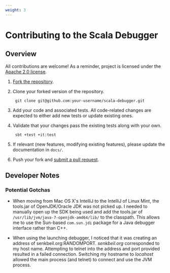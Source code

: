 ```yaml
---
weight: 3
---
```

# Contributing to the Scala Debugger

## Overview

All contributions are welcome! As a reminder, project is licensed under the
[Apache 2.0 license][license].

1. [Fork the repository][fork].

2. Clone your forked version of the repository.

        git clone git@github.com:your-username/scala-debugger.git

3. Add your code and associated tests. All code-related changes are expected
   to either add new tests or update existing ones.

4. Validate that your changes pass the existing tests along with your own.

        sbt +test +it:test

5. If relevant (new features, modifying existing features), please update
   the documentation in `docs/`.

6. Push your fork and [submit a pull request][pull_request].

## Developer Notes

### Potential Gotchas

- When moving from Mac OS X's IntelliJ to the IntelliJ of Linux Mint, the
  tools.jar of OpenJDK/Oracle JDK was not picked up. I needed to manually open
  up the SDK being used and add the tools.jar of 
  `/usr/lib/jvm/java-7-openjdk-amd64/lib/` to the classpath. This allows me to
  use the Sun-based `com.sun.jdi` package for a Java debugger interface rather
  than C++.

- When using the launching debugger, I noticed that it was creating an address
  of senkbeil.org:RANDOMPORT. _senkbeil.org_ corresponded to my host name.
  Attempting to telnet into the address and port provided resulted in a failed
  connection. Switching my hostname to _locahost_ allowed the main process
  (and telnet) to connect and use the JVM process.

[license]: http://choosealicense.com/licenses/apache-2.0/
[fork]: https://github.com/ensime/scala-debugger#fork-destination-box
[pull_request]: https://github.com/ensime/scala-debugger/compare/

